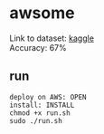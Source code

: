 awsome
======

Link to dataset: [kaggle](https://www.kaggle.com/c/challenges-in-representation-learning-facial-expression-recognition-challenge/data)
<br>
Accuracy: 67%

## run
```
deploy on AWS: OPEN
install: INSTALL
chmod +x run.sh
sudo ./run.sh
```

